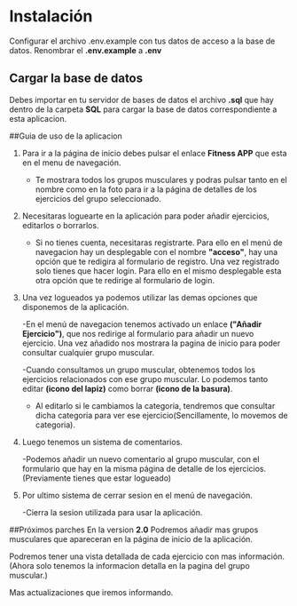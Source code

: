 # Instalación
Configurar el archivo .env.example con tus datos de acceso a la base de datos.
Renombrar el **.env.example** a **.env**

## Cargar la base de datos
Debes importar en tu servidor de bases de datos el archivo **.sql** que hay dentro de la carpeta **SQL** para cargar la base de datos correspondiente a esta aplicacion.

##Guia de uso de la aplicacion
1. Para ir a la página de inicio debes pulsar el enlace **Fitness APP** que esta en el menu de navegación.
   - Te mostrara todos los grupos musculares y podras pulsar tanto en el nombre como en la foto para ir a la página de detalles de los ejercicios del grupo seleccionado.
   
2. Necesitaras loguearte en la aplicación para poder añadir ejercicios, editarlos o borrarlos.
    - Si no tienes cuenta, necesitaras registrarte. Para ello en el menú de navegacion hay un desplegable con el nombre **"acceso"**, hay una opción que te redigira al formulario de registro.
    Una vez registrado solo tienes que hacer login. Para ello en el mismo desplegable  esta otra opción que te redirige al formulario de login.

3. Una vez logueados ya podemos utilizar las demas opciones que disponemos de la aplicación.
    
    -En el menú de navegacion tenemos activado un enlace **("Añadir Ejercicio")**, que nos redirige al formulario para añadir un nuevo ejercicio.
    Una vez añadido nos mostrara la pagina de inicio para poder consultar cualquier grupo muscular.
    
    -Cuando consultamos un grupo muscular, obtenemos todos los ejercicios relacionados con ese grupo muscular.
    Lo podemos tanto editar **(icono del lapiz)** como borrar **(icono de la basura)**.
    * Al editarlo si le cambiamos la categoria, tendremos que consultar dicha categoria para ver ese ejercicio(Sencillamente, lo movemos de categoria).
    
4. Luego tenemos un sistema de comentarios.

    -Podemos añadir un nuevo comentario al grupo muscular, con el formulario que hay en la misma página de detalle de los ejercicios.(Previamente tienes que estar logueado)
    
5. Por ultimo sistema de cerrar sesion en el menú de navegación.

    -Cierra la sesion utilizada para usar la aplicación.
    
    
##Próximos parches
En la version **2.0** Podremos añadir mas grupos musculares que apareceran en la página de inicio de la aplicación.

Podremos tener una vista detallada de cada ejercicio con mas información. (Ahora solo tenemos la informacion detalla en la pagina del grupo muscular.)

Mas actualizaciones que iremos informando.